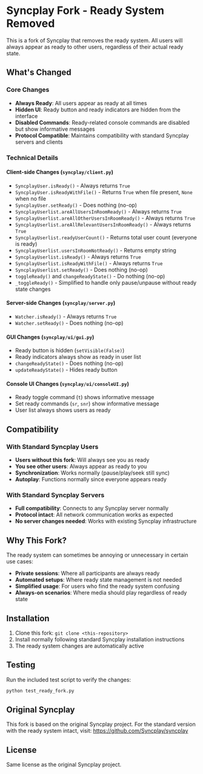 # Syncplay Fork - Ready System Removed

This is a fork of Syncplay that removes the ready system. All users will always appear as ready to other users, regardless of their actual ready state.

## What's Changed

### Core Changes
- **Always Ready**: All users appear as ready at all times
- **Hidden UI**: Ready button and ready indicators are hidden from the interface
- **Disabled Commands**: Ready-related console commands are disabled but show informative messages
- **Protocol Compatible**: Maintains compatibility with standard Syncplay servers and clients

### Technical Details

#### Client-side Changes (`syncplay/client.py`)
- `SyncplayUser.isReady()` - Always returns `True`
- `SyncplayUser.isReadyWithFile()` - Returns `True` when file present, `None` when no file
- `SyncplayUser.setReady()` - Does nothing (no-op)
- `SyncplayUserlist.areAllUsersInRoomReady()` - Always returns `True`
- `SyncplayUserlist.areAllOtherUsersInRoomReady()` - Always returns `True`
- `SyncplayUserlist.areAllRelevantUsersInRoomReady()` - Always returns `True`
- `SyncplayUserlist.readyUserCount()` - Returns total user count (everyone is ready)
- `SyncplayUserlist.usersInRoomNotReady()` - Returns empty string
- `SyncplayUserlist.isReady()` - Always returns `True`
- `SyncplayUserlist.isReadyWithFile()` - Always returns `True`
- `SyncplayUserlist.setReady()` - Does nothing (no-op)
- `toggleReady()` and `changeReadyState()` - Do nothing (no-op)
- `_toggleReady()` - Simplified to handle only pause/unpause without ready state changes

#### Server-side Changes (`syncplay/server.py`)
- `Watcher.isReady()` - Always returns `True`
- `Watcher.setReady()` - Does nothing (no-op)

#### GUI Changes (`syncplay/ui/gui.py`)
- Ready button is hidden (`setVisible(False)`)
- Ready indicators always show as ready in user list
- `changeReadyState()` - Does nothing (no-op)
- `updateReadyState()` - Hides ready button

#### Console UI Changes (`syncplay/ui/consoleUI.py`)
- Ready toggle command (`t`) shows informative message
- Set ready commands (`sr`, `snr`) show informative message  
- User list always shows users as ready

## Compatibility

### With Standard Syncplay Users
- **Users without this fork**: Will always see you as ready
- **You see other users**: Always appear as ready to you
- **Synchronization**: Works normally (pause/play/seek still sync)
- **Autoplay**: Functions normally since everyone appears ready

### With Standard Syncplay Servers
- **Full compatibility**: Connects to any Syncplay server normally
- **Protocol intact**: All network communication works as expected
- **No server changes needed**: Works with existing Syncplay infrastructure

## Why This Fork?

The ready system can sometimes be annoying or unnecessary in certain use cases:
- **Private sessions**: Where all participants are always ready
- **Automated setups**: Where ready state management is not needed
- **Simplified usage**: For users who find the ready system confusing
- **Always-on scenarios**: Where media should play regardless of ready state

## Installation

1. Clone this fork: `git clone <this-repository>`
2. Install normally following standard Syncplay installation instructions
3. The ready system changes are automatically active

## Testing

Run the included test script to verify the changes:
```bash
python test_ready_fork.py
```

## Original Syncplay

This fork is based on the original Syncplay project. For the standard version with the ready system intact, visit: https://github.com/Syncplay/syncplay

## License

Same license as the original Syncplay project.
